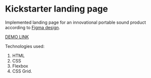 # Kickstarter landing page

Implemented landing page for an innovational portable sound product according to [Figma design](https://www.figma.com/file/Ujp7bCFuvuJlkn8TSbQPSZ/%E2%84%9611-(kickstarter)?node-id=0%3A1).

  [DEMO LINK](https://viktor-lepekha.github.io/Landing_Page_Kickstarter/)
  
Technologies used:
1. HTML
2. CSS
3. Flexbox
4. CSS Grid.

